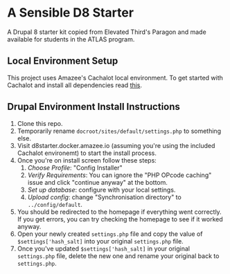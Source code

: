 # A Sensible D8 Starter
A Drupal 8 starter kit copied from Elevated Third's Paragon and made available for students in the ATLAS program.

## Local Environment Setup
This project uses Amazee's Cachalot local environment. To get started with Cachalot and install all dependencies read [this](https://elevatedthird.github.io/docs/docs_amazee_local_setup.html).

## Drupal Environment Install Instructions
1. Clone this repo.
2. Temporarily rename `docroot/sites/default/settings.php` to something else.
3. Visit d8starter.docker.amazee.io (assuming you're using the included Cachalot environemt) to start the install process.
4. Once you're on install screen follow these steps:
	1. *Choose Profile*: "Config Installer"
	1. *Verify Requirements*: You can ignore the "PHP OPcode caching" issue and click "continue anyway" at the bottom.
	1. *Set up database*: configure with your local settings.
	1. *Upload config*: change "Synchronisation directory" to `../config/default`.
5. You should be redirected to the homepage if everything went correctly. If you get errors, you can try checking the homepage to see if it worked anyway.
6. Open your newly created `settings.php` file and copy the value of `$settings['hash_salt]` into your original `settings.php` file.
7. Once you've updated `$settings['hash_salt]` in your original `settings.php` file, delete the new one and rename your original back to `settings.php`.